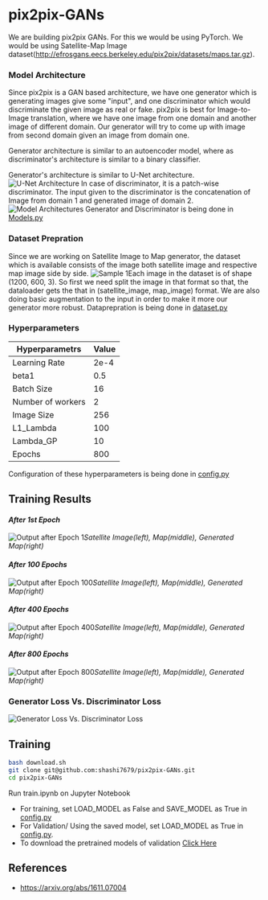# pix2pix-GANs

We are building pix2pix GANs. For this we would be using PyTorch.
We would be using Satellite-Map Image dataset(http://efrosgans.eecs.berkeley.edu/pix2pix/datasets/maps.tar.gz).

### Model Architecture
Since pix2pix is a GAN based architecture, we have one generator which is generating images give some "input", and one discriminator which would discriminate the given image as real or fake. 
pix2pix is best for Image-to-Image translation, where we have one image from one domain and another image of different domain. Our generator will try to come up with  image from second domain given an image from domain one.

Generator architecture is similar to an autoencoder model, where as discriminator's architecture is similar to a binary classifier.  
 
 Generator's architecture is similar to U-Net architecture.
 ![U-Net Architecture](https://lmb.informatik.uni-freiburg.de/people/ronneber/u-net/u-net-architecture.png) 
In case of discriminator, it is a patch-wise discriminator. The input given to the discriminator is the concatenation  of Image from domain 1 and generated image of domain 2. 
![Model Architectures](https://www.researchgate.net/publication/350987193/figure/fig3/AS:1014485737279490@1618883656591/The-architecture-of-the-generator-and-discriminator-networks-used-in-the-proposed-Pix2Pix.png)
Generator and Discriminator is being done in [Models.py](https://github.com/shashi7679/pix2pix-GANs/blob/main/Models.py)

### Dataset Prepration
Since we are working on Satellite Image to Map generator, the dataset which is available consists of the image both satellite image and respective map image side by side. 
![Sample 1](https://drive.google.com/uc?export=view&id=1MMEnfkzb-b4oE_gwdeccpxzkGQhPfVl1)Each image in the dataset is of shape (1200, 600, 3). So first we need split the image in that format so that, the dataloader gets the that in (satellite_image, map_image) format. We are also doing basic augmentation to the input in order to make it more our generator more robust.
Dataprepration is being done in [dataset.py](https://github.com/shashi7679/pix2pix-GANs/blob/main/dataset.py)

### Hyperparameters
|  Hyperparametrs  | Value  |
|--|--|
|  Learning Rate|2e-4  |
| beta1| 0.5|
|Batch Size | 16|
|Number of workers | 2|
| Image Size| 256|
| L1_Lambda| 100|
| Lambda_GP| 10|
| Epochs| 800|

Configuration of these hyperparameters is being done in [config.py](https://github.com/shashi7679/pix2pix-GANs/blob/main/config.py)

## Training Results
#### _After 1st Epoch_
![Output after Epoch 1](https://drive.google.com/uc?export=view&id=1bQ6xXN8jEWb14BpKjWBrnWInbyrJLxPi)_Satellite Image(left), Map(middle), Generated Map(right)_

#### _After 100 Epochs_
![Output after Epoch 100](https://drive.google.com/uc?export=view&id=1QNGRz16127euLiQ_BxcA_F9xPLu2mQZY)_Satellite Image(left), Map(middle), Generated Map(right)_

#### _After 400 Epochs_
![Output after Epoch 400](https://drive.google.com/uc?export=view&id=1bddfataLUOTYyH7E1iq6B-XY255lnQ_O)_Satellite Image(left), Map(middle), Generated Map(right)_

#### _After 800 Epochs_
![Output after Epoch 800](https://drive.google.com/uc?export=view&id=16GbzMbWrOFfP3kO4h9wPvBnpHxaPlNsU)_Satellite Image(left), Map(middle), Generated Map(right)_
### Generator Loss Vs. Discriminator Loss
![Generator Loss Vs. Discriminator Loss](https://drive.google.com/uc?export=view&id=19FnwwJN1gtnCK2Y6XlhAH_YGvUB7rmJB)
## Training
```sh
bash download.sh
git clone git@github.com:shashi7679/pix2pix-GANs.git
cd pix2pix-GANs
```
Run train.ipynb on Jupyter Notebook
- For training, set LOAD_MODEL as False and SAVE_MODEL as True in [config.py](https://github.com/shashi7679/pix2pix-GANs/blob/main/config.py)
- For Validation/ Using the saved model, set LOAD_MODEL as True in [config.py](https://github.com/shashi7679/pix2pix-GANs/blob/main/config.py). 
- To download the pretrained models of validation [Click Here](https://drive.google.com/drive/folders/1jgqB6zVJ3iSXyQ8JdrikTerk74DkTPSY?usp=sharing)


## References
- https://arxiv.org/abs/1611.07004
